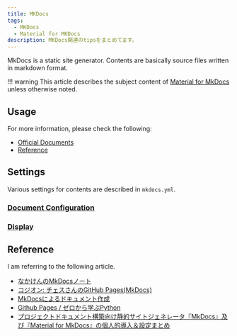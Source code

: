 ```yaml
---
title: MKDocs
tags:
  - MKDocs
  - Material for MKDocs
description: MKDocs関連のtipsをまとめてます。
---
```


MkDocs is a static site generator. Contents are basically source files written in markdown format.

!!! warning
    This article describes the subject content of [Material for MkDocs](https://squidfunk.github.io/mkdocs-material/) unless otherwise noted.

## Usage

For more information, please check the following:

- [Official Documents](https://squidfunk.github.io/mkdocs-material/getting-started/)
- [Reference](./index.md#reference)

## Settings

Various settings for contents are described in `mkdocs.yml`.

### [Document Configuration](./doc_config.md)

### [Display](./display-config.md)

## Reference

I am referring to the following article.

- [なかけんのMkDocsノート](https://mkdocs.nakaken88.com/)
- [コジオン: チェスさんのGitHub Pages(MkDocs)](https://kojion.github.io/chess/mkdocs/001/)
- [MkDocsによるドキュメント作成](https://zenn.dev/mebiusbox/articles/81d977a72cee01)
- [Github Pages / ゼロから学ぶPython](https://rinatz.github.io/python-book)
- [プロジェクトドキュメント構築向け静的サイトジェネレータ『MkDocs』及び『Material for MkDocs』の個人的導入＆設定まとめ](https://dev.classmethod.jp/articles/mkdocs-and-material-for-mkdocs-matome/)

